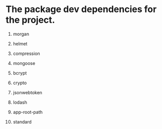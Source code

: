 # The package dev dependencies for the project.

1. morgan

2. helmet

3. compression

4. mongoose

5. bcrypt

6. crypto

7. jsonwebtoken

8. lodash

9. app-root-path

10. standard
